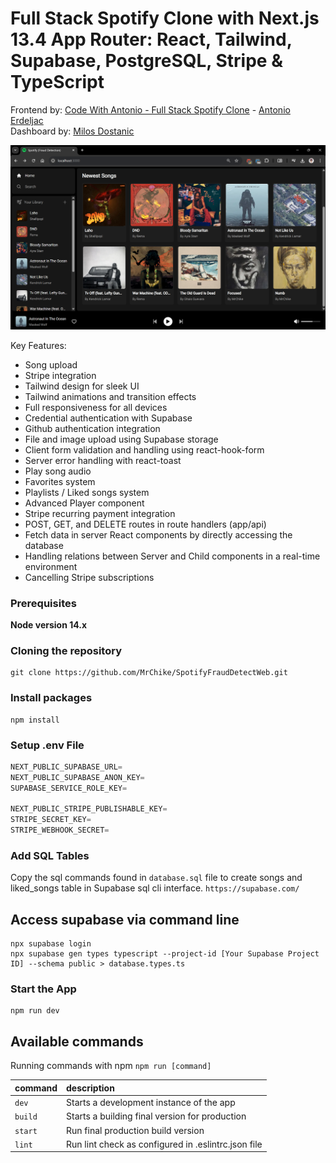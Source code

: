 # Full Stack Spotify Clone with Next.js 13.4 App Router: React, Tailwind, Supabase, PostgreSQL, Stripe & TypeScript

Frontend by: [Code With Antonio - Full Stack Spotify Clone](https://youtu.be/2aeMRB8LL4o) - [Antonio Erdeljac](https://github.com/antonioerdeljac)
<br>
Dashboard by: [Milos Dostanic](https://dostanic.net/portfolio/)


![Gallery](public/images/spotify_gallery.png)

Key Features:

- Song upload
- Stripe integration
- Tailwind design for sleek UI
- Tailwind animations and transition effects
- Full responsiveness for all devices
- Credential authentication with Supabase
- Github authentication integration
- File and image upload using Supabase storage
- Client form validation and handling using react-hook-form
- Server error handling with react-toast
- Play song audio
- Favorites system
- Playlists / Liked songs system
- Advanced Player component
- Stripe recurring payment integration
- POST, GET, and DELETE routes in route handlers (app/api)
- Fetch data in server React components by directly accessing the database
- Handling relations between Server and Child components in a real-time environment
- Cancelling Stripe subscriptions

### Prerequisites

**Node version 14.x**

### Cloning the repository

```shell
git clone https://github.com/MrChike/SpotifyFraudDetectWeb.git
```

### Install packages

```shell
npm install
```

### Setup .env File

```js
NEXT_PUBLIC_SUPABASE_URL=
NEXT_PUBLIC_SUPABASE_ANON_KEY=
SUPABASE_SERVICE_ROLE_KEY=

NEXT_PUBLIC_STRIPE_PUBLISHABLE_KEY=
STRIPE_SECRET_KEY=
STRIPE_WEBHOOK_SECRET=
```

### Add SQL Tables

Copy the sql commands found in `database.sql` file to create songs and liked_songs table in Supabase sql cli interface. `https://supabase.com/`

## Access supabase via command line
```shell
npx supabase login
npx supabase gen types typescript --project-id [Your Supabase Project ID] --schema public > database.types.ts
```

### Start the App

```shell
npm run dev
```

## Available commands

Running commands with npm `npm run [command]`

| command         | description                                         |
| :-------------- | :-------------------------------------------------- |
| `dev`           | Starts a development instance of the app            |
| `build`         | Starts a building final version for production      |
| `start`         | Run final production build version                  |
| `lint`          | Run lint check as configured in .eslintrc.json file |
